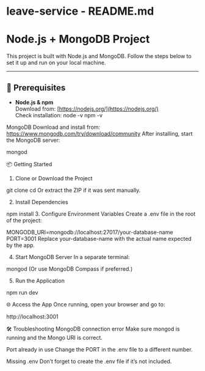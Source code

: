 # leave-service - README.md


# Node.js + MongoDB Project

This project is built with Node.js and MongoDB. Follow the steps below to set it up and run on your local machine.

---

## 🚀 Prerequisites

- **Node.js & npm**  
  Download from: [https://nodejs.org/](https://nodejs.org/)  
  Check installation:
  node -v
  npm -v

MongoDB
Download and install from: https://www.mongodb.com/try/download/community
After installing, start the MongoDB server:

mongod

📦 Getting Started
1. Clone or Download the Project

git clone <your-project-url>
cd <project-folder>
Or extract the ZIP if it was sent manually.

2. Install Dependencies

npm install
3. Configure Environment Variables
Create a .env file in the root of the project:

MONGODB_URI=mongodb://localhost:27017/your-database-name
PORT=3001
Replace your-database-name with the actual name expected by the app.

4. Start MongoDB Server
In a separate terminal:

mongod
(Or use MongoDB Compass if preferred.)

5. Run the Application

npm run dev

🌐 Access the App
Once running, open your browser and go to:


http://localhost:3001

🛠 Troubleshooting
MongoDB connection error
Make sure mongod is running and the Mongo URI is correct.

Port already in use
Change the PORT in the .env file to a different number.

Missing .env
Don’t forget to create the .env file if it’s not included.